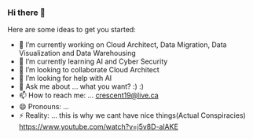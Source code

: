 ### Hi there 👋


Here are some ideas to get you started:

- 🔭 I’m currently working on Cloud Architect, Data Migration, Data Visualization and Data Warehousing
- 🌱 I’m currently learning AI and Cyber Security
- 👯 I’m looking to collaborate Cloud Architect
- 🤔 I’m looking for help with AI
- 💬 Ask me about ... what you want? :) :) 
- 📫 How to reach me: ... crescent19@live.ca
- 😄 Pronouns: ...
- ⚡ Reality: ... this is why we cant have nice things(Actual Conspiracies) https://www.youtube.com/watch?v=j5v8D-alAKE

